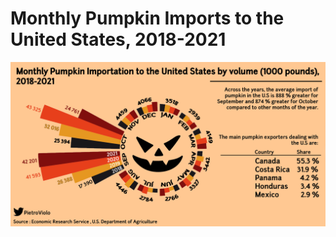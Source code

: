 # Monthly Pumpkin Imports to the United States, 2018-2021

![Final](https://github.com/PietroViolo/pumpkin_trends/blob/main/Photoshop/pumpkingraph.jpg)
